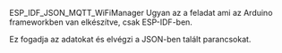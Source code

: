 ESP_IDF_JSON_MQTT_WiFiManager
Ugyan az a feladat ami az Arduino frameworkben van elkészítve, csak ESP-IDF-ben.

Ez fogadja az adatokat és elvégzi a JSON-ben talált parancsokat.


